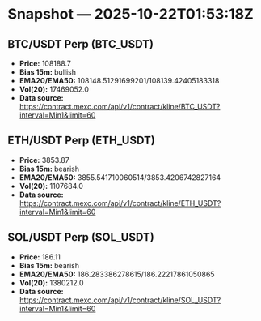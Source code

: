 # Snapshot — 2025-10-22T01:53:18Z

## BTC/USDT Perp (BTC_USDT)
- **Price:** 108188.7
- **Bias 15m:** bullish
- **EMA20/EMA50:** 108148.51291699201/108139.42405183318
- **Vol(20):** 17469052.0
- **Data source:** https://contract.mexc.com/api/v1/contract/kline/BTC_USDT?interval=Min1&limit=60

## ETH/USDT Perp (ETH_USDT)
- **Price:** 3853.87
- **Bias 15m:** bearish
- **EMA20/EMA50:** 3855.541710060514/3853.4206742827164
- **Vol(20):** 1107684.0
- **Data source:** https://contract.mexc.com/api/v1/contract/kline/ETH_USDT?interval=Min1&limit=60

## SOL/USDT Perp (SOL_USDT)
- **Price:** 186.11
- **Bias 15m:** bearish
- **EMA20/EMA50:** 186.283386278615/186.22217861050865
- **Vol(20):** 1380212.0
- **Data source:** https://contract.mexc.com/api/v1/contract/kline/SOL_USDT?interval=Min1&limit=60
